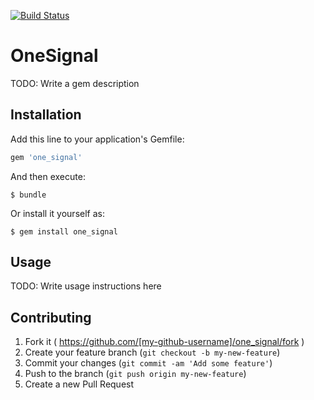 [![Build Status](https://circleci.com/gh/upmysport/one_signal.svg?style=shield)](https://circleci.com/gh/upmysport/one_signal)
# OneSignal

TODO: Write a gem description

## Installation

Add this line to your application's Gemfile:

```ruby
gem 'one_signal'
```

And then execute:

    $ bundle

Or install it yourself as:

    $ gem install one_signal

## Usage

TODO: Write usage instructions here

## Contributing

1. Fork it ( https://github.com/[my-github-username]/one_signal/fork )
2. Create your feature branch (`git checkout -b my-new-feature`)
3. Commit your changes (`git commit -am 'Add some feature'`)
4. Push to the branch (`git push origin my-new-feature`)
5. Create a new Pull Request
